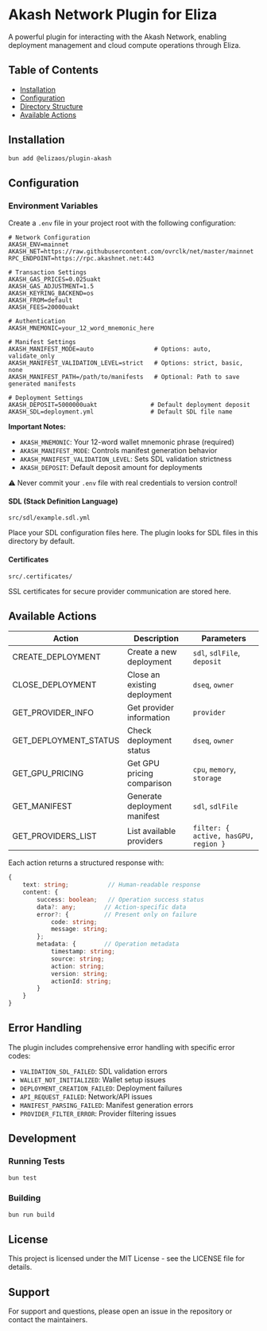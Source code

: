 # Akash Network Plugin for Eliza

A powerful plugin for interacting with the Akash Network, enabling deployment management and cloud compute operations through Eliza.

## Table of Contents

- [Installation](#installation)
- [Configuration](#configuration)
- [Directory Structure](#directory-structure)
- [Available Actions](#available-actions)

## Installation

```bash
bun add @elizaos/plugin-akash
```

## Configuration

### Environment Variables

Create a `.env` file in your project root with the following configuration:

```env
# Network Configuration
AKASH_ENV=mainnet
AKASH_NET=https://raw.githubusercontent.com/ovrclk/net/master/mainnet
RPC_ENDPOINT=https://rpc.akashnet.net:443

# Transaction Settings
AKASH_GAS_PRICES=0.025uakt
AKASH_GAS_ADJUSTMENT=1.5
AKASH_KEYRING_BACKEND=os
AKASH_FROM=default
AKASH_FEES=20000uakt

# Authentication
AKASH_MNEMONIC=your_12_word_mnemonic_here

# Manifest Settings
AKASH_MANIFEST_MODE=auto                 # Options: auto, validate_only
AKASH_MANIFEST_VALIDATION_LEVEL=strict   # Options: strict, basic, none
AKASH_MANIFEST_PATH=/path/to/manifests   # Optional: Path to save generated manifests

# Deployment Settings
AKASH_DEPOSIT=5000000uakt               # Default deployment deposit
AKASH_SDL=deployment.yml                # Default SDL file name
```

**Important Notes:**

- `AKASH_MNEMONIC`: Your 12-word wallet mnemonic phrase (required)
- `AKASH_MANIFEST_MODE`: Controls manifest generation behavior
- `AKASH_MANIFEST_VALIDATION_LEVEL`: Sets SDL validation strictness
- `AKASH_DEPOSIT`: Default deposit amount for deployments

⚠️ Never commit your `.env` file with real credentials to version control!

#### SDL (Stack Definition Language)

```
src/sdl/example.sdl.yml
```

Place your SDL configuration files here. The plugin looks for SDL files in this directory by default.

#### Certificates

```
src/.certificates/
```

SSL certificates for secure provider communication are stored here.

## Available Actions

| Action                | Description                  | Parameters                           |
| --------------------- | ---------------------------- | ------------------------------------ |
| CREATE_DEPLOYMENT     | Create a new deployment      | `sdl`, `sdlFile`, `deposit`          |
| CLOSE_DEPLOYMENT      | Close an existing deployment | `dseq`, `owner`                      |
| GET_PROVIDER_INFO     | Get provider information     | `provider`                           |
| GET_DEPLOYMENT_STATUS | Check deployment status      | `dseq`, `owner`                      |
| GET_GPU_PRICING       | Get GPU pricing comparison   | `cpu`, `memory`, `storage`           |
| GET_MANIFEST          | Generate deployment manifest | `sdl`, `sdlFile`                     |
| GET_PROVIDERS_LIST    | List available providers     | `filter: { active, hasGPU, region }` |

Each action returns a structured response with:

```typescript
{
    text: string;           // Human-readable response
    content: {
        success: boolean;   // Operation success status
        data?: any;        // Action-specific data
        error?: {          // Present only on failure
            code: string;
            message: string;
        };
        metadata: {        // Operation metadata
            timestamp: string;
            source: string;
            action: string;
            version: string;
            actionId: string;
        }
    }
}
```

## Error Handling

The plugin includes comprehensive error handling with specific error codes:

- `VALIDATION_SDL_FAILED`: SDL validation errors
- `WALLET_NOT_INITIALIZED`: Wallet setup issues
- `DEPLOYMENT_CREATION_FAILED`: Deployment failures
- `API_REQUEST_FAILED`: Network/API issues
- `MANIFEST_PARSING_FAILED`: Manifest generation errors
- `PROVIDER_FILTER_ERROR`: Provider filtering issues

## Development

### Running Tests

```bash
bun test
```

### Building

```bash
bun run build
```

## License

This project is licensed under the MIT License - see the LICENSE file for details.

## Support

For support and questions, please open an issue in the repository or contact the maintainers.
